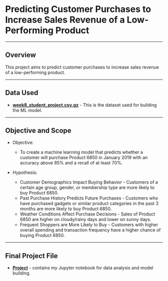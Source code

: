 # Predicting Customer Purchases to Increase Sales Revenue of a Low-Performing Product

---

## Overview
This project aims to predict customer purchases to increase sales revenue of a low-performing product.

---

## Data Used
  - **[week8_student_project.csv.gz](https://drive.google.com/file/d/1mEZBg2X8ZA33ulqEApWkZxXSH2FA_BkU/view?usp=drive_link)** - This is the dataset used for building the ML model.
  
---

## Objective and Scope

- Objective:
  - To create a machine learning model that predicts whether a customer will purchase Product 6850 in January 2019 with an accuracy above 85% and a recall of at least 70%.

- Hypothesis:
  - Customer Demographics Impact Buying Behavior - Customers of a certain age group, gender, or membership type are more likely to buy Product 6850.
  - Past Purchase History Predicts Future Purchases - Customers who have purchased gadgets or similar product categories in the past 3 months are more likely to buy Product 6850.
  - Weather Conditions Affect Purchase Decisions - Sales of Product 6850 are higher on cloudy/rainy days and lower on sunny days.
  - Frequent Shoppers are More Likely to Buy - Customers with higher overall spending and transaction frequency have a higher chance of buying Product 6850.

---
## Final Project File
- **[Project](https://github.com/ludreinsalvador/gadgets_product_6850_project/blob/main/gadgets_product_6850_project.ipynb)** - contains my Jupyter notebook for data analysis and model building.

